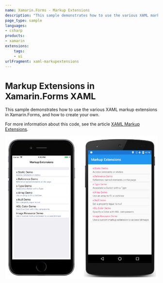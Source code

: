 ```yaml
---
name: Xamarin.Forms - Markup Extensions
description: "This sample demonstrates how to use the various XAML markup extensions and how to create your own (UI)"
page_type: sample
languages:
- csharp
products:
- xamarin
extensions:
    tags:
    - ui
urlFragment: xaml-markupextensions
---
```

# Markup Extensions in Xamarin.Forms XAML

This sample demonstrates how to use the various XAML markup extensions in Xamarin.Forms, and how to create your own.

For more information about this code, see the article [XAML Markup Extensions](https://docs.microsoft.com/en-us/xamarin/xamarin-forms/xaml/markup-extensions/).

![Markup Extensions application screenshot](Screenshots/01MainPage-Large.png "Markup Extensions application screenshot")

